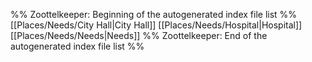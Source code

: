 %% Zoottelkeeper: Beginning of the autogenerated index file list  %%
 [[Places/Needs/City Hall|City Hall]]
 [[Places/Needs/Hospital|Hospital]]
 [[Places/Needs/Needs|Needs]]
%% Zoottelkeeper: End of the autogenerated index file list  %%
